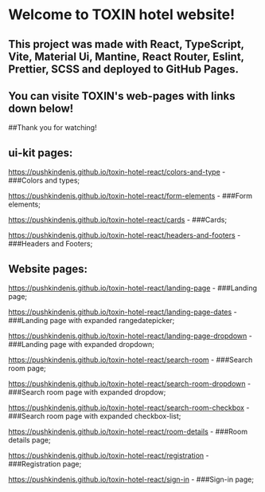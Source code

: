 # Welcome to TOXIN hotel website!

## This project was made with React, TypeScript, Vite, Material Ui, Mantine, React Router, Eslint, Prettier, SCSS and deployed to GitHub Pages.

## You can visite TOXIN's web-pages with links down below!

##Thank you for watching!

## ui-kit pages:

<https://pushkindenis.github.io/toxin-hotel-react/colors-and-type> - ###Colors and types;

<https://pushkindenis.github.io/toxin-hotel-react/form-elements> - ###Form elements;

<https://pushkindenis.github.io/toxin-hotel-react/cards> - ###Cards;

<https://pushkindenis.github.io/toxin-hotel-react/headers-and-footers> - ###Headers and Footers;

## Website pages:

<https://pushkindenis.github.io/toxin-hotel-react/landing-page> - ###Landing page;

<https://pushkindenis.github.io/toxin-hotel-react/landing-page-dates> - ###Landing page with expanded rangedatepicker;

<https://pushkindenis.github.io/toxin-hotel-react/landing-page-dropdown> - ###Landing page with expanded dropdown;

<https://pushkindenis.github.io/toxin-hotel-react/search-room> - ###Search room page;

<https://pushkindenis.github.io/toxin-hotel-react/search-room-dropdown> - ###Search room page with expanded dropdow;

<https://pushkindenis.github.io/toxin-hotel-react/search-room-checkbox> - ###Search room page with expanded checkbox-list;

<https://pushkindenis.github.io/toxin-hotel-react/room-details> - ###Room details page;

<https://pushkindenis.github.io/toxin-hotel-react/registration> - ###Registration page;

<https://pushkindenis.github.io/toxin-hotel-react/sign-in> - ###Sign-in page;

